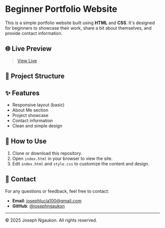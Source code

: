 # Beginner Portfolio Website

This is a simple portfolio website built using **HTML** and **CSS**. It's designed for beginners to showcase their work, share a bit about themselves, and provide contact information.

## 🌐 Live Preview

>  [View Live](https://github.com/Ngaukon/portfolio)

## 📁 Project Structure


## ✨ Features

- Responsive layout (basic)
- About Me section
- Project showcase
- Contact information
- Clean and simple design

## 🚀 How to Use

1. Clone or download this repository.
2. Open `index.html` in your browser to view the site.
3. Edit `index.html` and `style.css` to customize the content and design.

## 📧 Contact

For any questions or feedback, feel free to contact:

- **Email**: josephlucia100@gmail.com  
- **GitHub**: [@josephngaukon](https://github.com/Ngaukon)

---

&copy; 2025 Joseph Ngaukon. All rights reserved.

